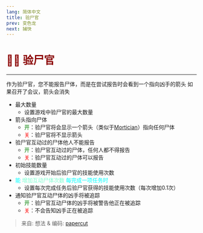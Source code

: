 ```yaml
---
lang: 简体中文
title: 验尸官
prev: 变色龙
next: 捕快
---
```


# <font color="#8b0000">👨‍⚕️ <b>验尸官</b></font> <Badge text="Support" type="tip" vertical="middle"/>

***

作为验尸官，您不能报告尸体，而是在尝试报告时会看到一个指向凶手的箭头 如果召开了会议，箭头会消失

- 最大数量
  - 设置游戏中验尸官的最大数量
- 箭头指向尸体
  - <font color=green>开</font>：验尸官将会显示一个箭头（类似于[Mortician](./Mortician)）指向任何尸体
  - <font color=red>关</font>：验尸官将不显示箭头
- 验尸官互动过的尸体他人不能报告
  - <font color=green>开</font>：验尸官互动过的尸体，任何人都不得报告
  - <font color=red>关</font>：验尸官互动过的尸体可以报告
- 初始技能数量
  - 设置游戏开始后验尸官的技能使用次数
- <font color=#00ffff>能</font> <font color=#7fffd2>增加互动尸体次数</font> <font color=#00ffff>每完成一项任务时</font>
  - 设置每次完成任务后验尸官获得的技能使用次数（每次增加0.1次）
- 通知验尸官互动尸体的凶手将被追踪
  - <font color=green>开</font>：验尸官互动尸体的凶手将被警告他正在被追踪
  - <font color=red>关</font>：不会告知凶手正在被追踪

> 来自: 想法 & 编码: [papercut](https://github.com/lars-wu)

